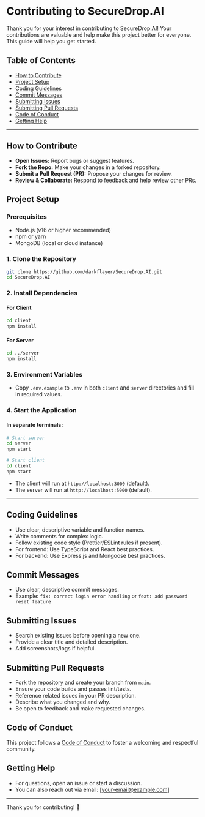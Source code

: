 # Contributing to SecureDrop.AI

Thank you for your interest in contributing to SecureDrop.AI! Your contributions are valuable and help make this project better for everyone. This guide will help you get started.

## Table of Contents
- [How to Contribute](#how-to-contribute)
- [Project Setup](#project-setup)
- [Coding Guidelines](#coding-guidelines)
- [Commit Messages](#commit-messages)
- [Submitting Issues](#submitting-issues)
- [Submitting Pull Requests](#submitting-pull-requests)
- [Code of Conduct](#code-of-conduct)
- [Getting Help](#getting-help)

---

## How to Contribute
- **Open Issues:** Report bugs or suggest features.
- **Fork the Repo:** Make your changes in a forked repository.
- **Submit a Pull Request (PR):** Propose your changes for review.
- **Review & Collaborate:** Respond to feedback and help review other PRs.

## Project Setup

### Prerequisites
- Node.js (v16 or higher recommended)
- npm or yarn
- MongoDB (local or cloud instance)

### 1. Clone the Repository
```bash
git clone https://github.com/darkflayer/SecureDrop.AI.git
cd SecureDrop.AI
```

### 2. Install Dependencies
#### For Client
```bash
cd client
npm install
```
#### For Server
```bash
cd ../server
npm install
```

### 3. Environment Variables
- Copy `.env.example` to `.env` in both `client` and `server` directories and fill in required values.

### 4. Start the Application
#### In separate terminals:
```bash
# Start server
cd server
npm start

# Start client
cd client
npm start
```

- The client will run at `http://localhost:3000` (default).
- The server will run at `http://localhost:5000` (default).

---

## Coding Guidelines
- Use clear, descriptive variable and function names.
- Write comments for complex logic.
- Follow existing code style (Prettier/ESLint rules if present).
- For frontend: Use TypeScript and React best practices.
- For backend: Use Express.js and Mongoose best practices.

## Commit Messages
- Use clear, descriptive commit messages.
- Example: `fix: correct login error handling` or `feat: add password reset feature`

## Submitting Issues
- Search existing issues before opening a new one.
- Provide a clear title and detailed description.
- Add screenshots/logs if helpful.

## Submitting Pull Requests
- Fork the repository and create your branch from `main`.
- Ensure your code builds and passes lint/tests.
- Reference related issues in your PR description.
- Describe what you changed and why.
- Be open to feedback and make requested changes.

## Code of Conduct
This project follows a [Code of Conduct](CODE_OF_CONDUCT.md) to foster a welcoming and respectful community.

## Getting Help
- For questions, open an issue or start a discussion.
- You can also reach out via email: [your-email@example.com]

---
Thank you for contributing! 🎉

